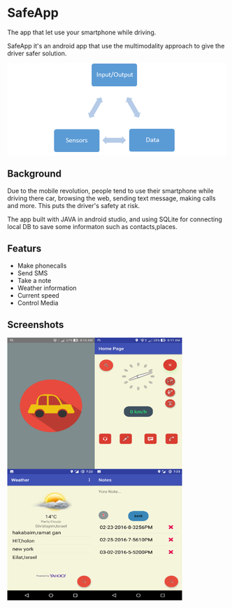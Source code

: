 # SafeApp

The app that let use your smartphone while driving.

SafeApp it's an android app that use the multimodality approach to give the driver safer solution.

<img src="images/mutimodalityTriangle.png" align="center">


## Background
Due to the mobile revolution, people tend to use their smartphone while driving there car,
browsing the web, sending text message, making calls and more.
This puts the driver's safety at risk.

The app built with JAVA in android studio, and using SQLite for connecting local DB to save some informaton such as contacts,places. 

## Featurs
- Make phonecalls
- Send SMS
- Take a note
- Weather information
- Current speed
- Control Media



## Screenshots

 <img src="images/screenshot1.jpg" align="left" height="300" width="200" >

 <img src="images/screenshot2.jpg" align="center" height="300" width="200" >
 
 <img src="images/weather.png" align="left" height="300" width="200" >
 
 <img src="images/note.png" align="center" height="300" width="200" >